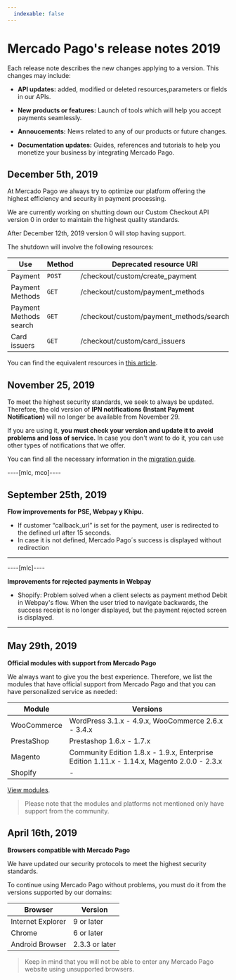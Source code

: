 ```yaml
---
  indexable: false
---
```

# Mercado Pago's release notes 2019

Each release note describes the new changes applying to a version. This changes may include:

- **API updates:** added, modified or deleted resources,parameters or fields in our APIs.

- **New products or features:** Launch of tools which will help you accept payments seamlessly.

- **Annoucements:** News related to any of our products or future changes.

- **Documentation updates:** Guides, references and tutorials to help you monetize your business by integrating Mercado Pago.

## December 5th, 2019

At Mercado Pago we always try to optimize our platform offering the highest efficiency and security in payment processing.

We are currently working on shutting down our Custom Checkout API version 0 in order to maintain the highest quality standards.

After December 12th, 2019 version 0 will stop having support.

The shutdown will involve the following resources:

| Use                     | Method | Deprecated resource URI                  |
|-------------------------|--------|------------------------------------------|
| Payment                 | `POST` | /checkout/custom/create_payment          |
| Payment Methods         | `GET`  | /checkout/custom/payment_methods         |
| Payment Methods search  | `GET`  | /checkout/custom/payment_methods/search  |
| Card issuers            | `GET`  | /checkout/custom/card_issuers            |

You can find the equivalent resources in [this article](https://www.mercadopago.com.ar/developers/en/guides/online-payments/checkout-api/introduction/).

## November 25, 2019

To meet the highest security standards, we seek to always be updated. Therefore, the old version of **IPN notifications (Instant Payment Notification)** will no longer be available from November 29.

If you are using it, **you must check your version and update it to avoid problems and loss of service.** In case you don't want to do it, you can use other types of notifications that we offer.

You can find all the necessary information in the [migration guide](https://www.mercadopago.com.br/developers/en/guides/resources/changelog/ipn-ow-guide). 

----[mlc, mco]----

## September 25th, 2019

**Flow improvements for PSE, Webpay y Khipu.**

- If customer “callback_url” is set for the payment, user is redirected to the defined url after 15 seconds.
- In case it is not defined, Mercado Pago´s success is displayed without redirection

------------
----[mlc]----

**Improvements for rejected payments in Webpay**

- Shopify: Problem solved when a client selects as payment method Debit in Webpay's flow. When the user tried to navigate backwards, the success receipt is no longer displayed, but the payment rejected screen is displayed.

------------

## May 29th, 2019

**Official modules with support from Mercado Pago**

We always want to give you the best experience. Therefore, we list the modules that have official support from Mercado Pago and that you can have personalized service as needed:

| Module                  | Versions                                                                                    |
|-------------------------|---------------------------------------------------------------------------------------------|
| WooCommerce             | WordPress 3.1.x - 4.9.x, WooCommerce 2.6.x - 3.4.x                                          | 
| PrestaShop              | Prestashop 1.6.x - 1.7.x                                                                    |
| Magento                 | Community Edition 1.8.x - 1.9.x, Enterprise Edition 1.11.x - 1.14.x, Magento 2.0.0 - 2.3.x  | 
| Shopify                 | -                                                                                           |

[View modules](https://www.mercadopago.com.ar/developers/en/guides/plugins).


> Please note that the modules and platforms not mentioned only have support from the community. 


## April 16th, 2019

**Browsers compatible with Mercado Pago**

We have updated our security protocols to meet the highest security standards.

To continue using Mercado Pago without problems, you must do it from the versions supported by our domains:


| Browser                 | Version            |
|-------------------------|--------------------|
| Internet Explorer       | 9 or later         | 
| Chrome                  | 6 or later         |
| Android Browser         | 2.3.3 or later     | 


> Keep in mind that you will not be able to enter any Mercado Pago website using unsupported browsers.

